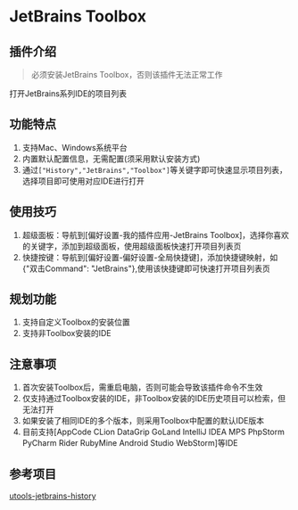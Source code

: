 # JetBrains Toolbox

## 插件介绍

> 必须安装JetBrains Toolbox，否则该插件无法正常工作

打开JetBrains系列IDE的项目列表

## 功能特点

1. 支持Mac、Windows系统平台
2. 内置默认配置信息，无需配置(须采用默认安装方式)
3. 通过`["History","JetBrains","Toolbox"]`等关键字即可快速显示项目列表，选择项目即可使用对应IDE进行打开

## 使用技巧

1. 超级面板：导航到[偏好设置-我的插件应用-JetBrains Toolbox]，选择你喜欢的关键字，添加到超级面板，使用超级面板快速打开项目列表页
2. 快捷按键：导航到[偏好设置-偏好设置-全局快捷键]，添加快捷键映射，如{"双击Command": "JetBrains"},使用该快捷键即可快速打开项目列表页

## 规划功能

1. 支持自定义Toolbox的安装位置
2. 支持非Toolbox安装的IDE

## 注意事项

1. 首次安装Toolbox后，需重启电脑，否则可能会导致该插件命令不生效
2. 仅支持通过Toolbox安装的IDE，非Toolbox安装的IDE历史项目可以检索，但无法打开
3. 如果安装了相同IDE的多个版本，则采用Toolbox中配置的默认IDE版本
4. 目前支持[AppCode CLion DataGrip GoLand IntelliJ IDEA MPS PhpStorm PyCharm Rider RubyMine Android Studio WebStorm]等IDE

## 参考项目

[utools-jetbrains-history](https://github.com/marsvet/uTools-plugins/tree/master/utools-jetbrains-history)